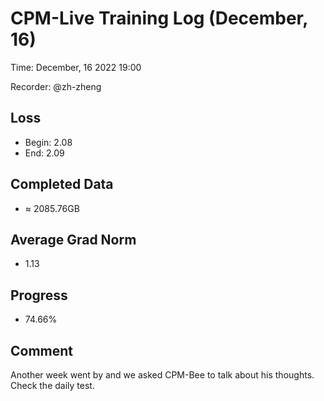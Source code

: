 
# CPM-Live Training Log (December, 16)

Time: December, 16 2022 19:00

Recorder: @zh-zheng

## Loss
- Begin: 2.08
- End: 2.09
	
## Completed Data
- $\approx$ 2085.76GB

## Average Grad Norm
- 1.13

## Progress
- 74.66%

## Comment

Another week went by and we asked CPM-Bee to talk about his thoughts. Check the daily test.
